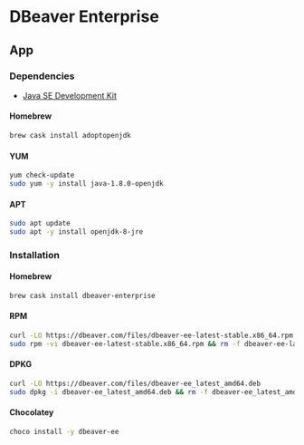 # DBeaver Enterprise

## App

### Dependencies

- [Java SE Development Kit](https://www.oracle.com/technetwork/java/javase/downloads)

#### Homebrew

```sh
brew cask install adoptopenjdk
```

#### YUM

```sh
yum check-update
sudo yum -y install java-1.8.0-openjdk
```

#### APT

```sh
sudo apt update
sudo apt -y install openjdk-8-jre
```

### Installation

#### Homebrew

```sh
brew cask install dbeaver-enterprise
```

#### RPM

```sh
curl -LO https://dbeaver.com/files/dbeaver-ee-latest-stable.x86_64.rpm
sudo rpm -vi dbeaver-ee-latest-stable.x86_64.rpm && rm -f dbeaver-ee-latest-stable.x86_64.rpm
```

#### DPKG

```sh
curl -LO https://dbeaver.com/files/dbeaver-ee_latest_amd64.deb
sudo dpkg -i dbeaver-ee_latest_amd64.deb && rm -f dbeaver-ee_latest_amd64.deb
```

#### Chocolatey

```sh
choco install -y dbeaver-ee
```

